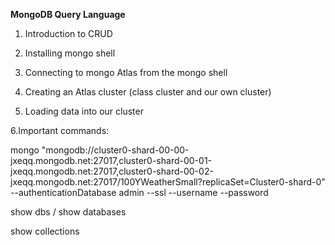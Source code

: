 **MongoDB Query Language**

1. Introduction to CRUD

2. Installing mongo shell

3. Connecting to mongo Atlas from the mongo shell

4. Creating an Atlas cluster (class cluster and our own cluster)

5. Loading data into our cluster

6.Important commands:

mongo "mongodb://cluster0-shard-00-00-jxeqq.mongodb.net:27017,cluster0-shard-00-01-jxeqq.mongodb.net:27017,cluster0-shard-00-02-jxeqq.mongodb.net:27017/100YWeatherSmall?replicaSet=Cluster0-shard-0" --authenticationDatabase admin --ssl --username <USERNAME> --password <PASSWORD>

show dbs / show databases

show collections
